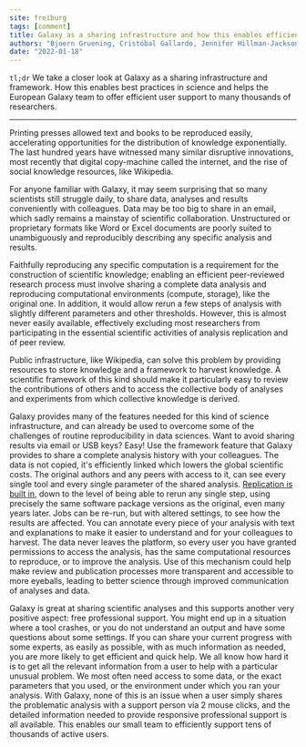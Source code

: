 ```yaml
---
site: freiburg
tags: [comment]
title: Galaxy as a sharing infrastructure and how this enables efficient user support
authors: "Bjoern Gruening, Cristóbal Gallardo, Jennifer Hillman-Jackson, Ross Lazarus"
date: "2022-01-18"
---
```


`tl;dr` We take a closer look at Galaxy as a sharing infrastructure and framework. How this enables best practices in science and helps the European Galaxy team to
offer efficient user support to many thousands of researchers. 

-----------

Printing presses allowed text and books to be reproduced easily, accelerating opportunities for the distribution of knowledge exponentially. The last hundred years have witnessed many similar disruptive innovations, most recently that digital copy-machine called the internet, and the rise of social knowledge resources, like Wikipedia.

For anyone familiar with Galaxy, it may seem surprising that so many scientists still struggle daily, to share data, analyses and results conveniently with colleagues. Data may be too big to share in an email, which sadly remains a mainstay of scientific collaboration. Unstructured or proprietary formats like Word or Excel documents are poorly suited to unambiguously and reproducibly describing any specific analysis and results.

Faithfully reproducing any specific computation is a requirement for the construction of scientific knowledge; enabling an efficient peer-reviewed research process must involve sharing a complete data analysis and reproducing computational environments (compute, storage), like the original one. In addition, it would allow rerun a few steps of analysis with slightly different parameters and other thresholds. However, this is almost never easily available, effectively excluding most researchers from participating in the essential scientific activities of analysis replication and of peer review. 

Public infrastructure, like Wikipedia, can solve this problem by providing resources to store knowledge and a framework to harvest knowledge. A scientific framework of this kind should make it particularly easy to review the contributions of others and to access the collective body of analyses and experiments from which collective knowledge is derived.

Galaxy provides many of the features needed for this kind of science infrastructure, and can already be used to overcome some of the challenges of routine reproducibility in data sciences. Want to avoid sharing results via email or USB keys? Easy! Use the framework feature that Galaxy provides to share a complete analysis history with your colleagues. The data is not copied, it's efficiently linked which lowers the global scientific costs. The original authors and any peers with access to it, can see every single tool and every single parameter of the shared analysis. [Replication is built in](../2022-01-17-replicating-computation-ross), down to the level of being able to rerun any single step, using precisely the same software package versions as the original, even many years later. Jobs can be re-run, but with altered settings, to see how the results are affected. You can annotate every piece of your analysis with text and explanations to make it easier to understand and for your colleagues to harvest. The data never leaves the platform, so every user you have granted permissions to access the analysis, has the same computational resources to reproduce, or to improve the analysis. Use of this mechanism could help make review and publication processes more transparent and accessible to more eyeballs, leading to better science through improved communication of analyses and data.

Galaxy is great at sharing scientific analyses and this supports another very positive aspect: free professional support. You might end up in a situation where a tool crashes, or you do not understand an output and have some questions about some settings. If you can share your current progress with some experts, as easily as possible, with as much information as needed, you are more likely to get efficient and quick help. We all know how hard it is to get all the relevant information from a user to help with a particular unusual problem. We most often need access to some data, or the exact parameters that you used, or the environment under which you ran your analysis. With Galaxy, none of this is an issue when a user simply shares the problematic analysis with a support person via 2 mouse clicks, and the detailed information needed to provide responsive professional support is all available. This enables our small team to efficiently support tens of thousands of active users.
